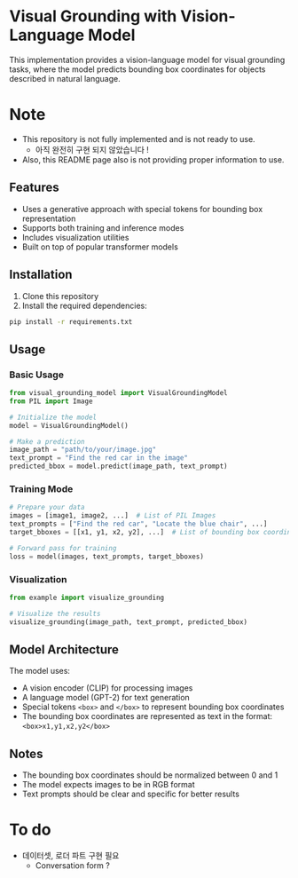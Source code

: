 # Visual Grounding with Vision-Language Model

This implementation provides a vision-language model for visual grounding tasks, where the model predicts bounding box coordinates for objects described in natural language.
# Note
- This repository is not fully implemented and is not ready to use.
  - 아직 완전히 구현 되지 않았습니다 !
- Also, this README page also is not providing proper information to use.
## Features

- Uses a generative approach with special tokens for bounding box representation
- Supports both training and inference modes
- Includes visualization utilities
- Built on top of popular transformer models

## Installation

1. Clone this repository
2. Install the required dependencies:
```bash
pip install -r requirements.txt
```

## Usage

### Basic Usage

```python
from visual_grounding_model import VisualGroundingModel
from PIL import Image

# Initialize the model
model = VisualGroundingModel()

# Make a prediction
image_path = "path/to/your/image.jpg"
text_prompt = "Find the red car in the image"
predicted_bbox = model.predict(image_path, text_prompt)
```

### Training Mode

```python
# Prepare your data
images = [image1, image2, ...]  # List of PIL Images
text_prompts = ["Find the red car", "Locate the blue chair", ...]
target_bboxes = [[x1, y1, x2, y2], ...]  # List of bounding box coordinates

# Forward pass for training
loss = model(images, text_prompts, target_bboxes)
```

### Visualization

```python
from example import visualize_grounding

# Visualize the results
visualize_grounding(image_path, text_prompt, predicted_bbox)
```

## Model Architecture

The model uses:
- A vision encoder (CLIP) for processing images
- A language model (GPT-2) for text generation
- Special tokens `<box>` and `</box>` to represent bounding box coordinates
- The bounding box coordinates are represented as text in the format: `<box>x1,y1,x2,y2</box>`

## Notes

- The bounding box coordinates should be normalized between 0 and 1
- The model expects images to be in RGB format
- Text prompts should be clear and specific for better results 

# To do
- 데이터셋, 로더 파트 구현 필요
  - Conversation form ?
